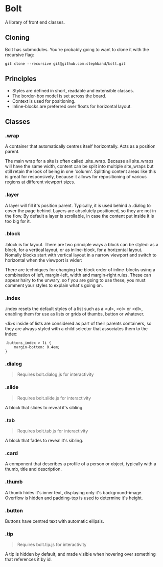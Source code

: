 # Bolt

A library of front end classes.

## Cloning

Bolt has submodules. You're probably going to want to clone it with the recursive flag:

    git clone --recursive git@github.com:stephband/bolt.git


## Principles

* Styles are defined in short, readable and extensible classes.
* The border-box model is set across the board.
* Context is used for positioning.
* Inline-blocks are preferred over floats for horizontal layout.


## Classes

### .wrap

A container that automatically centres itself horizontally. Acts as a position parent.

The main wrap for a site is often called .site_wrap. Because all site_wraps will have the same width, content can be split into multiple site_wraps but still retain the look of being in one 'column'. Splitting content areas like this is great for responsively, because it allows for repositioning of various regions at different viewport sizes.


### .layer

A layer will fill it's position parent. Typically, it is used behind a .dialog to cover the page behind. Layers are absolutely positioned, so they are not in the flow. By default a layer is scrollable, in case the content put inside it is too big for it.


### .block

.block is for layout. There are two principle ways a block can be styled: as a block, for a vertical layout, or as inline-block, for a horizontal layout. Nomally blocks start with vertical layout in a narrow viewport and switch to horizontal when the viewport is wider:

There are techniques for changing the block order of inline-blocks using a combination of left, margin-left, width and margin-right rules. These can appear hairy to the unwary, so f you are going to use these, you must comment your styles to explain what's going on.


### .index

.index resets the default styles of a list such as a &lt;ul&gt;, &lt;ol&gt; or &lt;dl&gt;, enabling them for use as lists or grids of thumbs, button or whatever.

&lt;li&gt;s inside of lists are considered as part of their parents containers, so they are always styled with a child selector that associates them to the index:

    .buttons_index > li {
        margin-bottom: 0.4em;
    }


### .dialog
> Requires bolt.dialog.js for interactivity


### .slide

> Requires bolt.slide.js for interactivity

A block that slides to reveal it's sibling.


### .tab

> Requires bolt.tab.js for interactivity

A block that fades to reveal it's sibling.


### .card

A component that describes a profile of a person or object, typically with a thumb, title and description.


### .thumb

A thumb hides it's inner text, displaying only it's background-image. Overflow is hidden and padding-top is used to determine it's height.


### .button

Buttons have centred text with automatic ellipsis.


### .tip

> Requires bolt.tip.js for interactivity

A tip is hidden by default, and made visible when hovering over something that references it by id.